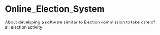 # Online_Election_System
About developing a software similiar to Election commission to take care of all election activity 
